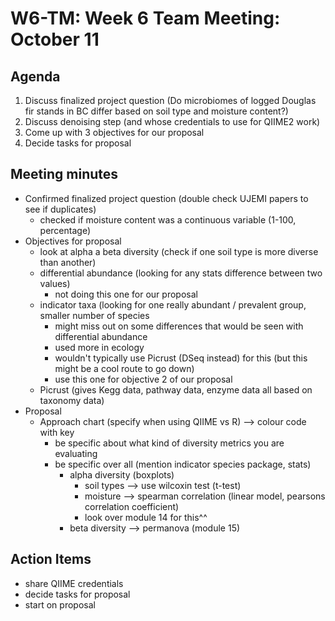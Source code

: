 # W6-TM: Week 6 Team Meeting: October 11

## Agenda

1. Discuss finalized project question (Do microbiomes of logged Douglas fir stands in BC differ based on soil type and moisture content?)
2. Discuss denoising step (and whose credentials to use for QIIME2 work)
3. Come up with 3 objectives for our proposal
4. Decide tasks for proposal

## Meeting minutes
* Confirmed finalized project question (double check UJEMI papers to see if duplicates)
    * checked if moisture content was a continuous variable (1-100, percentage)
* Objectives for proposal
    * look at alpha a beta diversity (check if one soil type is more diverse than another)
    * differential abundance (looking for any stats difference between two values)
      * not doing this one for our proposal
    * indicator taxa (looking for one really abundant / prevalent group, smaller number of species
      * might miss out on some differences that would be seen with differential abundance
      * used more in ecology
      * wouldn't typically use Picrust (DSeq instead) for this (but this might be a cool route to go down)
      * use this one for objective 2 of our proposal
    * Picrust (gives Kegg data, pathway data, enzyme data all based on taxonomy data)
* Proposal
    * Approach chart (specify when using QIIME vs R) --> colour code with key
      * be specific about what kind of diversity metrics you are evaluating
      * be specific over all (mention indicator species package, stats)
        * alpha diversity (boxplots)
          * soil types --> use wilcoxin test (t-test)
          * moisture --> spearman correlation (linear model, pearsons correlation coefficient)
          * look over module 14 for this^^
        * beta diversity --> permanova (module 15)

## Action Items
* share QIIME credentials
* decide tasks for proposal
* start on proposal
